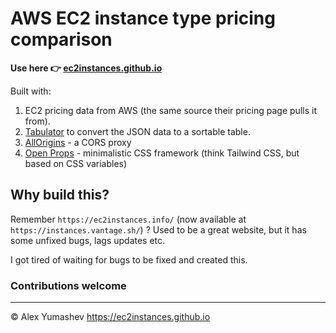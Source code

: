 # AWS EC2 instance type pricing comparison

**Use here 👉 [ec2instances.github.io](https://ec2instances.github.io)**

Built with:

1. EC2 pricing data from AWS (the same source their pricing page pulls it from).
2. [Tabulator](http://tabulator.info/) to convert the JSON data to a sortable table.
3. [AllOrigins](https://allorigins.win/) - a CORS proxy
4. [Open Props](https://open-props.style/) - minimalistic CSS framework (think Tailwind CSS, but based on CSS variables)

## Why build this?

Remember `https://ec2instances.info/` (now available at `https://instances.vantage.sh/`) ? Used to be a great website, but it has some unfixed bugs, lags updates etc.

I got tired of waiting for bugs to be fixed and created this.

### Contributions welcome

---

&copy; Alex Yumashev https://ec2instances.github.io
